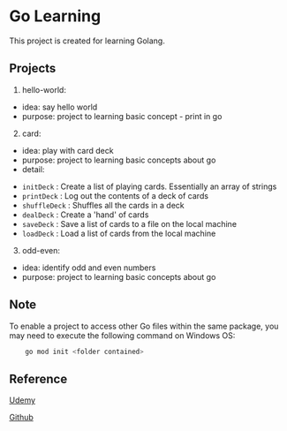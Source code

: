 # Go Learning

This project is created for learning Golang. 

## Projects

1. hello-world:
 - idea: say hello world
 - purpose: project to learning basic concept - print in go 

2. card:
 - idea: play with card deck
 - purpose: project to learning basic concepts about go
 - detail: 
  + `initDeck` : Create a list of playing cards. Essentially an array of strings
  + `printDeck` : Log out the contents of a deck of cards
  + `shuffleDeck` : Shuffles all the cards in a deck
  + `dealDeck` : Create a 'hand' of cards
  + `saveDeck` : Save a list of cards to a file on the local machine
  + `loadDeck` : Load a list of cards from the local machine

3. odd-even:
 - idea: identify odd and even numbers
 - purpose: project to learning basic concepts about go

## Note

To enable a project to access other Go files within the same package, you may need to execute the following command on Windows OS: 

```bash
    go mod init <folder contained>
```

## Reference 

[Udemy](https://www.udemy.com/course/go-the-complete-developers-guide/)

[Github](https://github.com/StephenGrider/GoCasts/)
